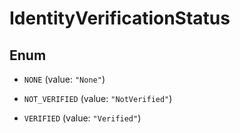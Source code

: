 

# IdentityVerificationStatus

## Enum


* `NONE` (value: `"None"`)

* `NOT_VERIFIED` (value: `"NotVerified"`)

* `VERIFIED` (value: `"Verified"`)



